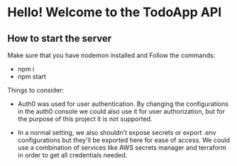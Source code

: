 # Hello! Welcome to the TodoApp API

## How to start the server

Make sure that you have nodemon installed and Follow the commands:

- npm i
- npm start

Things to consider:

- Auth0 was used for user authentication. By changing the configurations in the auth0 console we could also use it for user authorization, but for the purpose of this project it is not supported.

- In a normal setting, we also shouldn't expose secrets or export .env configurations but they'll be exported here for ease of access. We could use a combination of services like AWS secrets manager and terraform in order to get all credentials needed.
